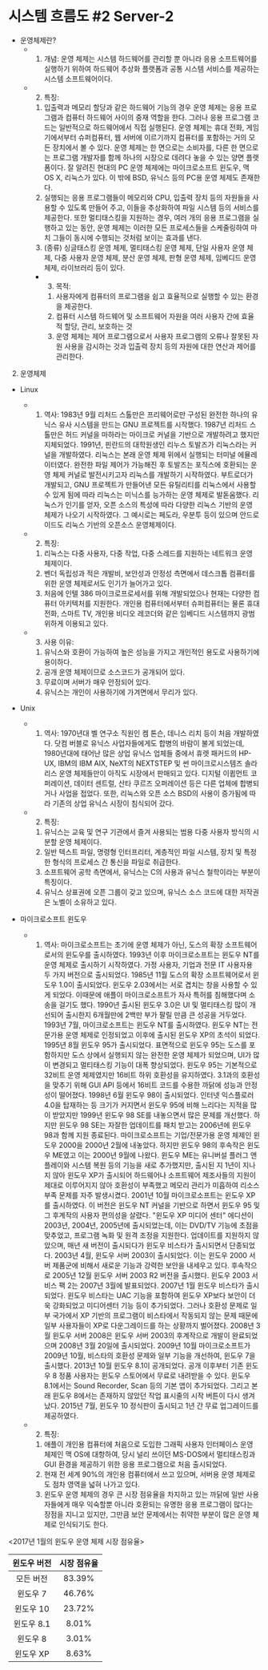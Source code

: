 시스템 흐름도 #2 Server-2
================================
* 운영체제란?
  * 1) 개념: 운영 체제는 시스템 하드웨어를 관리할 뿐 아니라 응용 소프트웨어를 실행하기 위하여 하드웨어 추상화 플랫폼과 공통 시스템 서비스를 제공하는 시스템 소프트웨어이다.
  * 2) 특징:
      1. 입출력과 메모리 할당과 같은 하드웨어 기능의 경우 운영 체제는 응용 프로그램과 컴퓨터 하드웨어 사이의 중재 역할을 한다. 그러나 응용 프로그램 코드는 일반적으로 하드웨어에서 직접 실행된다. 운영 체제는 휴대 전화, 게임기에서부터 슈퍼컴퓨터, 웹 서버에 이르기까지 컴퓨터를 포함하는 거의 모든 장치에서 볼 수 있다. 운영 체제는 한 면으로는 소비자를, 다른 한 면으로는 프로그램 개발자를 함께 하나의 시장으로 데려다 놓을 수 있는 양면 플랫폼이다. 잘 알려진 현대의 PC 운영 체제에는 마이크로소프트 윈도우, 맥 OS X, 리눅스가 있다. 이 밖에 BSD, 유닉스 등의 PC용 운영 체제도 존재한다.
      2. 실행되는 응용 프로그램들이 메모리와 CPU, 입출력 장치 등의 자원들을 사용할 수 있도록 만들어 주고, 이들을 추상화하여 파일 시스템 등의 서비스를 제공한다. 또한 멀티태스킹을 지원하는 경우, 여러 개의 응용 프로그램을 실행하고 있는 동안, 운영 체제는 이러한 모든 프로세스들을 스케줄링하여 마치 그들이 동시에 수행되는 것처럼 보이는 효과를 낸다.
      3. (종류) 싱글태스킹 운영 체제, 멀티태스킹 운영 체제, 단일 사용자 운영 체제, 다중 사용자 운영 체제, 분산 운영 체제, 판형 운영 체제, 임베디드 운영 체제, 라이브러리 등이 있다.
    * 3) 목적:
        1. 사용자에게 컴퓨터의 프로그램을 쉽고 효율적으로 실행할 수 있는 환경을 제공한다.
        2. 컴퓨터 시스템 하드웨어 및 소프트웨어 자원을 여러 사용자 간에 효율적 할당, 관리, 보호하는 것
        3. 운영 체제는 제어 프로그램으로서 사용자 프로그램의 오류나 잘못된 자원 사용을 감시하는 것과 입출력 장치 등의 자원에 대한 연산과 제어를 관리한다.
        
2. 운영체제
* Linux
  * 1) 역사: 1983년 9월 리처드 스톨만은 프리웨어로만 구성된 완전한 하나의 유닉스 유사 시스템을 만드는 GNU 프로젝트를 시작했다. 1987년 리처드 스톨만은 허드 커널을 마하라는 마이크로 커널을 기반으로 개발하려고 했지만 지체되었다. 1991년, 핀란드의 대학원생인 리누스 토발즈가 리눅스라는 커널을 개발하였다. 리눅스는 본래 운영 체제 위에서 실행되는 터미널 에뮬레이터였다. 완전한 파일 제어가 가능해진 후 토발즈는 포직스에 호환되는 운영 체제 커널로 발전시키고자  리눅스를 개발하기 시작하였다. 부트로더가 개발되고, GNU 프로젝트가 만들어낸 모든 유틸리티를 리눅스에서 사용할 수 있게 됨에 따라 리눅스는 미닉스를 능가하는 운영 체제로 발돋움했다. 리눅스가 인기를 얻자, 오픈 소스의 특성에 따라 다양한 리눅스 기반의 운영 체제가 나오기 시작하였다. 그 예시로는 페도라, 우분투 등이 있으며 안드로이드도 리눅스 기반의 오픈소스 운영체제이다.
  * 2) 특징:
      1. 리눅스는 다중 사용자, 다중 작업, 다중 스레드를 지원하는 네트워크 운영 체제이다.
      2. 벤더 독립성과 적은 개발비, 보안성과 안정성 측면에서 데스크톱 컴퓨터를 위한 운영 체제로서도 인기가 늘어가고 있다.
      3. 처음에 인텔 386 마이크로프로세서를 위해 개발되었으나 현재는 다양한 컴퓨터 아키텍처를 지원한다. 개인용 컴퓨터에서부터 슈퍼컴퓨터는 물론 휴대 전화, 스마트 TV, 개인용 비디오 레코더와 같은 임베디드 시스템까지 광범위하게 이용되고 있다.
  * 3) 사용 이유:
      1. 유닉스와 호환이 가능하여 높은 성능을 가지고 개인적인 용도로 사용하기에 용이하다.
      2. 공개 운영 체제이므로 소스코드가 공개되어 있다.
      3. 무료이며 서버가 매우 안정되어 있다.
      4. 유닉스는 개인이 사용하기에 가겨면에서 무리가 있다.

* Unix
  * 1) 역사: 1970년대 벨 연구소 직원인 켐 톤슨, 데니스 리치 등이 처음 개발하였다. 닷컴 버블로 유닉스 사업자들에게도 합병의 바람이 불게 되었는데, 1980년대에 태어난 많은 상업 유닉스 업체들 중에서 휴렛 패커드의 HP-UX, IBM의 IBM AIX, NeXT의 NEXTSTEP 및 썬 마이크로시스템즈 솔라리스 운영 체제들만이 아직도 시장에서 판매되고 있다. 디지털 이큅먼트 코퍼레이션, 데이터 센트럴, 산타 쿠르즈 오퍼레이션 등은 다른 업체에 합병되거나 사업을 접었다. 또한, 리눅스와 오픈 소스 BSD의 사용이 증가됨에 따라 기존의 상업 유닉스 시장이 침식되어 갔다.
  * 2) 특징:
      1. 유닉스는 교육 및 연구 기관에서 즐겨 사용되는 범용 다중 사용자 방식의 시분할 운영 체제이다.
      2. 일반 텍스트 파일, 명령형 인터프리터, 계층적인 파일 시스템, 장치 및 특정한 형식의 프로세스 간 통신을 파일로 취급한다.
      3. 소프트웨어 공학 측면에서, 유닉스는 C의 사용과 유닉스 철학이라는 부분이 특징이다.
      4. 유닉스 상표권에 오픈 그룹이 갖고 있으며, 유닉스 소스 코드에 대한 저작권은 노벨이 소유하고 있다.

* 마이크로소프트 윈도우
  * 1) 역사: 마이크로소프트는 초기에 운영 체제가 아닌, 도스의 확장 소프트웨어로서의 윈도우를 출시하였다. 1993년 이후 마이크로소프트는 윈도우 NT를 운영 체제로 출시하기 시작하였다. 가정 사용자, 기업과 전문 IT 사용자용 두 가지 버전으로 출시되었다. 1985년 11월 도스의 확장 소프트웨어로서 윈도우 1.0이 출시되었다. 윈도우 2.03에서는 서로 겹치는 창을 사용할 수 있게 되었다. 이때문에 애플이 마이크로소프트가 자사 특허를 침해했다며 소송을 걸기도 했다. 1990년 출시된 윈도우 3.0은 UI 및 멀티태스킹 많이 개선되어 출시한지 6개월만에 2백만 부가 팔릴 만큼 큰 성공을 거두었다. 1993년 7월, 마이크로소프트는 윈도우 NT를 출시하였다. 윈도우 NT는 전문가용 운영 체제로 인정되었고 이후에 출시된 윈도우 XP의 초석이 되었다. 1995년 8월 윈도우 95가 출시되었다. 표면적으로 윈도우 95는 도스를 포함하지만 도스 상에서 실행되지 않는 완전한 운영 체제가 되었으며, UI가 많이 변경되고 멀티태스킹 기능이 대폭 향상되었다. 윈도우 95는 기본적으로 32비트 운영 체제였지만 16비트 하위 호환성을 유지하였다. 3.1과의 호환성을 맞추기 위해 GUI API 등에서 16비트 코드를 수용한 까닭에 성능과 안정성이 떨어졌다. 1998년 6월 윈도우 98이 출시되었다. 인터넷 익스플로러 4.0을 탑재하는 등 크기가 커지면서 윈도우 95에 비해 느리다는 지적을 많이 받았지만 1999년 윈도우 98 SE를 내놓으면서 많은 문제를 개선했다. 하지만 윈도우 98 SE는 자잘한 업데이트를 패치 받고는 2006년에 윈도우 98과 함께 지원 종료된다. 마이크로소프트는 기업/전문가용 운영 체제인 윈도우 2000을 2000년 2월에 내놓았다. 하지만 윈도우 98의 후속작은 윈도우 ME였고 이는 2000년 9월에 나왔다. 윈도우 ME는 유니버설 플러그 앤 플레이와 시스템 복원 등의 기능을 새로 추가했지만, 출시된 지 1년이 지나지 않아 윈도우 XP가 출시되어 하드웨어나 소프트웨어 제조사들의 지원이 제대로 이루어지지 않아 호환성이 부족했고 메모리 관리가 미흡하여 리소스 부족 문제를 자주 발생시켰다. 2001년 10월 마이크로소프트는 윈도우 XP를 출시하였다. 이 버전은 윈도우 NT 커널을 기반으로 하면서 윈도우 95 및 그 후계작의 사용자 편의성을 살렸다. "윈도우 XP 미디어 센터" 에디션이 2003년, 2004년, 2005년에 출시되었는데, 이는 DVD/TV 기능에 초점을 맞추었고, 프로그램 녹화 및 원격 조정을 지원한다. 업데이트를 지원하지 않았으며, 매년 새 버전이 출시되다가 윈도우 비스타가 출시되면서 단종되었다. 2003년 4월, 윈도우 서버 2003이 출시되었다. 이는 윈도우 2000 서버 제품군에 비해서 새로운 기능과 강력한 보안을 내세우고 있다. 후속작으로 2005년 12월 윈도우 서버 2003 R2 버전을 출시했다. 윈도우 2003 서비스 팩 2는 2007년 3월에 발표되었다. 2007년 1월 윈도우 비스타가 출시되었다. 윈도우 비스타는 UAC 기능을 포함하여 윈도우 XP보다 보안이 더욱 강화되었고 미디어센터 기능 등이 추가되었다. 그러나 호환성 문제로 일부 국가에서 XP 기반의 프로그램이 비스타에서 작동되지 않는 문제 때문에 일부 사용자들이 XP로 다운그레이드를 하는 상황까지 벌어졌다. 2008년 3월 윈도우 서버 2008은 윈도우 서버 2003의 후계작으로 개발이 완료되었으며 2008년 3월 20일에 출시되었다. 2009년 10월 마이크로소프트가 2009년 10월, 비스타의 호환성 문제와 일부 기능을 개선하여, 윈도우 7을 출시했다. 2013년 10월 윈도우 8.1이 공개되었다. 공개 이후부터 기존 윈도우 8 정품 사용자는 윈도우 스토어에서 무료로 내려받을 수 있다. 윈도우 8.1에서는 Sound Recorder, Scan 등의 기본 앱이 추가되었다. 그리고 본래 윈도우 8에서는 존재하지 않았던 작업 표시줄의 시작 버튼이 다시 생겨났다. 2015년 7월, 윈도우 10 정식판이 출시되고 1년 간 무료 업그레이드를 제공하였다.
  * 2) 특징:
      1. 애플이 개인용 컴퓨터에 처음으로 도입한 그래픽 사용자 인터페이스 운영 체제인 맥 OS에 대항하여, 당시 널리 쓰이던 MS-DOS에서 멀티태스킹과 GUI 환경을 제공하기 위한 응용 프로그램으로 처음 출시되었다.
      2. 현재 전 세계 90%의 개인용 컴퓨터에서 쓰고 있으며, 서버용 운영 체제로도 점차 영역을 넓혀 나가고 있다.
      3. 윈도우 운영 체제의 경우 큰 시장 점유율을 차지하고 있는 까닭에 일반 사용자들에게 매우 익숙할뿐 아니라 호환되는 유명한 응용 프로그램이 많다는 장점을 지니고 있지만, 그만큼 보안 문제에서는 취약한 부분이 많은 운영 체제로 인식되기도 한다.

<2017년 1월의 윈도우 운영 체제 시장 점유율>

| 윈도우 버전 | 시장 점유율 |
|:-----------:|:-----------:|
|  모든 버전  |    83.39%   |
|   윈도우 7  |    46.76%   |
|  윈도우 10  |    23.72%   |
| 윈도우 8.1  | 8.01%       |
| 윈도우 8    | 3.01%       |
| 윈도우 XP   | 8.63%       |
